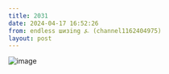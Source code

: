 ```yaml
---
title: 2031
date: 2024-04-17 16:52:26
from: endless шизing ⍼ (channel1162404975)
layout: post
---
```


![image](photos/photo_312@17-04-2024_16-52-26.jpg)



